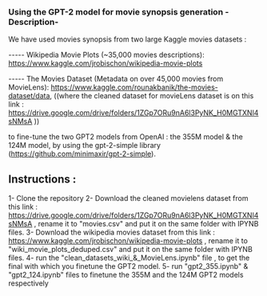 ### Using the GPT-2 model for movie synopsis generation -Description- 


We have used movies synopsis from two large Kaggle movies datasets :


----- Wikipedia Movie Plots (~35,000 movies descriptions): https://www.kaggle.com/jrobischon/wikipedia-movie-plots 


----- The Movies Dataset (Metadata on over 45,000 movies from MovieLens): https://www.kaggle.com/rounakbanik/the-movies-dataset/data, ((where the cleaned dataset for movieLens dataset is on this link : https://drive.google.com/drive/folders/1ZGp7ORu9nA6l3PyNK_H0MGTXNl4sNMsA ))
      
      
to fine-tune the two GPT2 models from OpenAI : the 355M model & the 124M model, by using the gpt-2-simple library (https://github.com/minimaxir/gpt-2-simple).


## Instructions :
1- Clone the repository
2- Download the cleaned movielens dataset from this link : https://drive.google.com/drive/folders/1ZGp7ORu9nA6l3PyNK_H0MGTXNl4sNMsA , rename it to "movies.csv" and put it on the same folder with IPYNB files.
3- Download the wikipedia movies dataset from this link : https://www.kaggle.com/jrobischon/wikipedia-movie-plots , rename it to "wiki_movie_plots_deduped.csv" and put it on the same folder with IPYNB files.
4- run the "clean_datasets_wiki_&_MovieLens.ipynb" file , to get the final with which you finetune the GPT2 model.
5- run "gpt2_355.ipynb" & "gpt2_124.ipynb" files to finetune the 355M and the 124M GPT2 models respectively 
